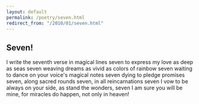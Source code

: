 ```yaml
---
layout: default
permalink: /poetry/seven.html
redirect_from: "/2010/01/seven.html"
---
```


Seven!
------

I write the seventh verse in magical lines seven
to express my love as deep as seas seven
weaving dreams as vivid as colors of rainbow seven
waiting to dance on your voice's magical notes seven
dying to pledge promises seven, along sacred rounds seven, in all reincarnations seven
I vow to be always on your side, as stand the wonders, seven
I am sure you will be mine, for miracles do happen, not only in heaven!